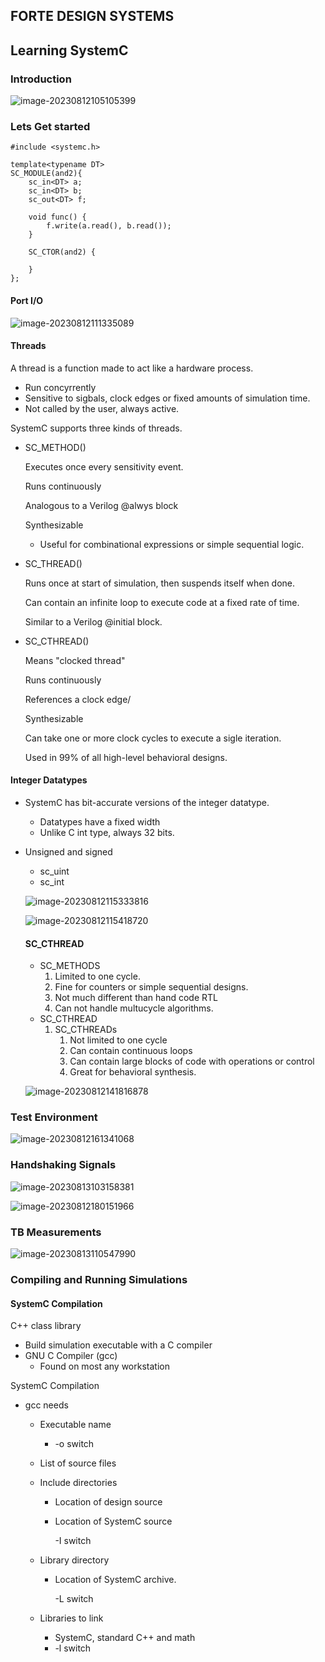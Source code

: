 ## FORTE DESIGN SYSTEMS 

## Learning SystemC 

### Introduction

![image-20230812105105399](images/image-20230812105105399.png)



### Lets Get started

```SystemC
#include <systemc.h>

template<typename DT>
SC_MODULE(and2){
    sc_in<DT> a;
    sc_in<DT> b;
    sc_out<DT> f;

    void func() {
        f.write(a.read(), b.read());
    }

    SC_CTOR(and2) {
        
    }
};
```

#### Port I/O

![image-20230812111335089](images/image-20230812111335089.png)

#### Threads

A thread is a function made to act like a hardware process.

- Run concyrrently
- Sensitive to sigbals, clock edges or fixed amounts of simulation time.
- Not called by the user, always active.

SystemC supports three kinds of threads.

- SC_METHOD()

  Executes once every sensitivity event.

  Runs continuously

  Analogous to a Verilog @alwys block

  Synthesizable

  - Useful for combinational expressions or simple sequential logic.

- SC_THREAD()

  Runs once at start of simulation, then suspends itself when done.

  Can contain an infinite loop to execute code at a fixed rate of time.

  Similar to a Verilog @initial block.

- SC_CTHREAD()

  Means "clocked thread"

  Runs continuously

  References a clock edge/

  Synthesizable

  Can take one or more clock cycles to execute a sigle iteration.

  Used in 99% of all high-level behavioral designs.

#### Integer Datatypes

- SystemC has bit-accurate versions of the integer datatype.

  - Datatypes have a fixed width
  - Unlike C int type, always 32 bits.

- Unsigned and signed

  - sc_uint<N>
  - sc_int<N>

  ![image-20230812115333816](images/image-20230812115333816.png)

  ![image-20230812115418720](images/image-20230812115418720.png)

  

  #### SC_CTHREAD

  - SC_METHODS
    1. Limited to one cycle.
    2. Fine for counters or simple sequential designs.
    3. Not much different than hand code RTL
    4. Can not handle multucycle algorithms.
  - SC_CTHREAD
    1. SC_CTHREADs
       1. Not limited to one cycle
       2. Can contain continuous loops
       3. Can contain large blocks of code with operations or control
       4. Great for behavioral synthesis.

  ![image-20230812141816878](images/image-20230812141816878.png)

### Test Environment

![image-20230812161341068](images/image-20230812161341068.png)

 

### Handshaking Signals

![image-20230813103158381](images/image-20230813103158381.png)

![image-20230812180151966](images/image-20230812180151966.png)



### TB Measurements

![image-20230813110547990](images/image-20230813110547990.png)

### Compiling and Running Simulations

#### SystemC Compilation

C++ class library

- Build simulation executable with a C compiler
- GNU C Compiler (gcc)
  - Found on most any workstation

SystemC Compilation

- gcc needs

  - Executable name

    - -o switch

  - List of source files

  - Include directories

    - Location of design source 

    - Location of SystemC source

      -I switch

  - Library directory
  
    - Location of SystemC archive.
  
      -L  switch
  
  - Libraries to link
  
    - SystemC, standard C++ and math
    - -l switch
  
    
